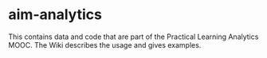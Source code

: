 # aim-analytics
This contains data and code that are part of the Practical Learning Analytics MOOC. The Wiki describes the usage and gives examples.
